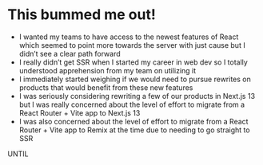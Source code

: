 # This bummed me out!

- I wanted my teams to have access to the newest features of React which seemed to point more towards the server with just cause but I didn’t see a clear path forward 
- I really didn’t get SSR when I started my career in web dev so I totally understood apprehension from my team on utilizing it
- I immediately started weighing if we would need to pursue rewrites on products that would benefit from these new features
- I was seriously considering rewriting a few of our products in Next.js 13 but I was really concerned about the level of effort to migrate from a React Router + Vite app to Next.js 13
- I was also concerned about the level of effort to migrate from a React Router + Vite app to Remix at the time due to needing to go straight to SSR

UNTIL